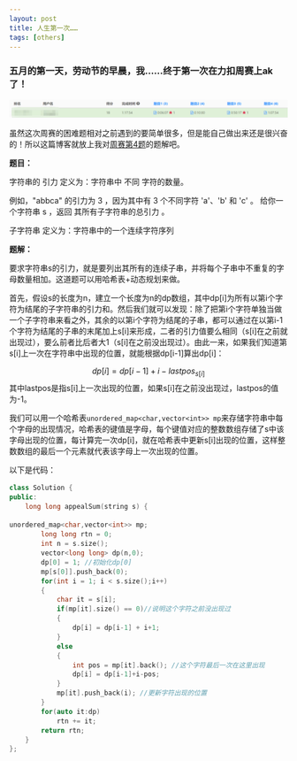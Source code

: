 ```yaml
---
layout: post
title: 人生第一次……
tags: [others]
---
```

<head>
    <script src="https://cdn.mathjax.org/mathjax/latest/MathJax.js?config=TeX-AMS-MML_HTMLorMML" type="text/javascript"></script>
    <script type="text/x-mathjax-config">
        MathJax.Hub.Config({
            tex2jax: {
            skipTags: ['script', 'noscript', 'style', 'textarea', 'pre'],
            inlineMath: [['$','$']]
            }
        });
    </script>
</head>

### 五月的第一天，劳动节的早晨，我……终于第一次在力扣周赛上ak了！

![泪，6了下来](../assets/2022-05-01/other.png)

虽然这次周赛的困难题相对之前遇到的要简单很多，但是能自己做出来还是很兴奋的！所以这篇博客就放上我对[周赛第4题](https://leetcode-cn.com/problems/total-appeal-of-a-string/)的题解吧。

**题目：**

字符串的 引力 定义为：字符串中 不同 字符的数量。

例如，"abbca" 的引力为 3 ，因为其中有 3 个不同字符 'a'、'b' 和 'c' 。
给你一个字符串 s ，返回 其所有子字符串的总引力 。

子字符串 定义为：字符串中的一个连续字符序列

**题解：**

要求字符串s的引力，就是要列出其所有的连续子串，并将每个子串中不重复的字母数量相加。这道题可以用哈希表+动态规划来做。

首先，假设s的长度为n，建立一个长度为n的dp数组，其中dp[i]为所有以第i个字符为结尾的子字符串的引力和。然后我们就可以发现：除了把第i个字符单独当做一个子字符串来看之外，其余的以第i个字符为结尾的子串，都可以通过在以第i-1个字符为结尾的子串的末尾加上s[i]来形成，二者的引力值要么相同（s[i]在之前就出现过），要么前者比后者大1（s[i]在之前没出现过）。由此一来，如果我们知道第s[i]上一次在字符串中出现的位置，就能根据dp[i-1]算出dp[i]：

$$
dp[i] = dp[i-1]+i-lastpos_{s[i]}
$$
其中lastpos是指s[i]上一次出现的位置，如果s[i]在之前没出现过，lastpos的值为-1。

我们可以用一个哈希表`unordered_map<char,vector<int>> mp`来存储字符串中每个字母的出现情况，哈希表的键值是字母，每个键值对应的整数数组存储了s中该字母出现的位置，每计算完一次dp[i]，就在哈希表中更新s[i]出现的位置，这样整数数组的最后一个元素就代表该字母上一次出现的位置。

以下是代码：

```c++
class Solution {
public:
    long long appealSum(string s) {

unordered_map<char,vector<int>> mp;
        long long rtn = 0;
        int n = s.size();
        vector<long long> dp(n,0);
        dp[0] = 1; //初始化dp[0]
        mp[s[0]].push_back(0);
        for(int i = 1; i < s.size();i++)
        {
            char it = s[i];
            if(mp[it].size() == 0)//说明这个字符之前没出现过
            {
                dp[i] = dp[i-1] + i+1;
            }
            else
            {
                int pos = mp[it].back(); //这个字符最后一次在这里出现
                dp[i] = dp[i-1]+i-pos;
            }
            mp[it].push_back(i); //更新字符出现的位置
        }
        for(auto it:dp)
            rtn += it;
        return rtn;
    }
};
```
